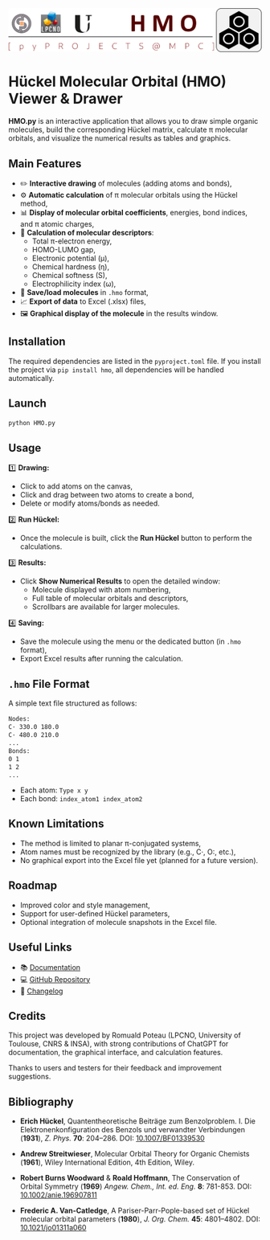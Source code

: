 <div style="text-align:center">
<img src="https://raw.githubusercontent.com/rpoteau/HMO/main/hmo/icons-logos-banner/HMO_Banner.png" alt="HMObanner" width="1000"/>
</div>

# Hückel Molecular Orbital (HMO) Viewer & Drawer

**HMO.py** is an interactive application that allows you to draw simple organic molecules, build the corresponding Hückel matrix, calculate π molecular orbitals, and visualize the numerical results as tables and graphics.

## Main Features

- ✏️ **Interactive drawing** of molecules (adding atoms and bonds),
- ⚙️ **Automatic calculation** of π molecular orbitals using the Hückel method,
- 📊 **Display of molecular orbital coefficients**, energies, bond indices, and π atomic charges,
- 🔬 **Calculation of molecular descriptors**:
  - Total π-electron energy,
  - HOMO-LUMO gap,
  - Electronic potential (μ),
  - Chemical hardness (η),
  - Chemical softness (S),
  - Electrophilicity index (ω),
- 💾 **Save/load molecules** in `.hmo` format,
- 📈 **Export of data** to Excel (.xlsx) files,
- 🖼️ **Graphical display of the molecule** in the results window.

## Installation

The required dependencies are listed in the `pyproject.toml` file. If you install the project via `pip install hmo`, all dependencies will be handled automatically.

## Launch

```bash
python HMO.py
```

## Usage

1️⃣ **Drawing:**
- Click to add atoms on the canvas,
- Click and drag between two atoms to create a bond,
- Delete or modify atoms/bonds as needed.

2️⃣ **Run Hückel:**
- Once the molecule is built, click the **Run Hückel** button to perform the calculations.

3️⃣ **Results:**
- Click **Show Numerical Results** to open the detailed window:
  - Molecule displayed with atom numbering,
  - Full table of molecular orbitals and descriptors,
  - Scrollbars are available for larger molecules.

4️⃣ **Saving:**
- Save the molecule using the menu or the dedicated button (in `.hmo` format),
- Export Excel results after running the calculation.

## `.hmo` File Format

A simple text file structured as follows:

```
Nodes:
C· 330.0 180.0
C· 480.0 210.0
...
Bonds:
0 1
1 2
...
```
- Each atom: `Type x y`
- Each bond: `index_atom1 index_atom2`

## Known Limitations

- The method is limited to planar π-conjugated systems,
- Atom names must be recognized by the library (e.g., C·, O:, etc.),
- No graphical export into the Excel file yet (planned for a future version).

## Roadmap

- Improved color and style management,
- Support for user-defined Hückel parameters,
- Optional integration of molecule snapshots in the Excel file.

## Useful Links

- 📚 [Documentation](https://hmo.readthedocs.io/)
- 💻 [GitHub Repository](https://github.com/rpoteau/HMO)
- 📝 [Changelog](https://github.com/rpoteau/HMO/blob/main/CHANGELOG.md)

## Credits

This project was developed by Romuald Poteau (LPCNO, University of Toulouse, CNRS & INSA), with strong contributions of ChatGPT for documentation, the graphical interface, and calculation features.

Thanks to users and testers for their feedback and improvement suggestions.

## Bibliography

- **Erich Hückel**, Quantentheoretische Beiträge zum Benzolproblem. I. Die Elektronenkonfiguration des Benzols und verwandter Verbindungen (**1931**), *Z. Phys.* **70**: 204–286. DOI: [10.1007/BF01339530](https://doi.org/10.1007/BF01339530)

- **Andrew Streitwieser**, Molecular Orbital Theory for Organic Chemists (**1961**), Wiley International Edition, 4th Edition, Wiley.

- **Robert Burns Woodward** & **Roald Hoffmann**, The Conservation of Orbital Symmetry (**1969**) *Angew. Chem., Int. ed. Eng.* **8**: 781-853. DOI: [10.1002/anie.196907811](https://doi.org/10.1002/anie.196907811)

- **Frederic A. Van-Catledge**, A Pariser-Parr-Pople-based set of Hückel molecular orbital parameters (**1980**), *J. Org. Chem.* **45**: 4801–4802. DOI: [10.1021/jo01311a060](https://doi.org/10.1021/jo01311a060)

